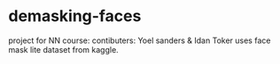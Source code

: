 # demasking-faces
project for NN course:
contibuters:
Yoel sanders & Idan Toker
uses face mask lite dataset from kaggle.
